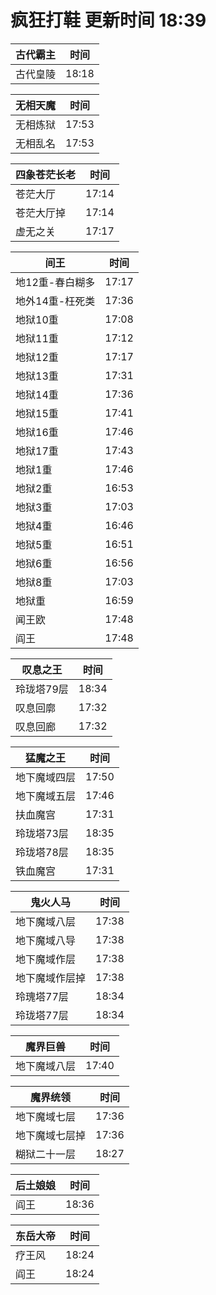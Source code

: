 # 疯狂打鞋 更新时间 18:39

| 古代霸主   | 时间    |
|--------|-------|
| 古代皇陵 | 18:18 |

| 无相天魔   | 时间    |
|--------|-------|
| 无相炼狱 | 17:53 |
| 无相乱名 | 17:53 |

| 四象苍茫长老   | 时间    |
|--------|-------|
| 苍茫大厅 | 17:14 |
| 苍茫大厅掉 | 17:14 |
| 虚无之关 | 17:17 |

| 间王   | 时间    |
|--------|-------|
| 地12重-春白糊多 | 17:17 |
| 地外14重-枉死类 | 17:36 |
| 地狱10重 | 17:08 |
| 地狱11重 | 17:12 |
| 地狱12重 | 17:17 |
| 地狱13重 | 17:31 |
| 地狱14重 | 17:36 |
| 地狱15重 | 17:41 |
| 地狱16重 | 17:46 |
| 地狱17重 | 17:43 |
| 地狱1重 | 17:46 |
| 地狱2重 | 16:53 |
| 地狱3重 | 17:03 |
| 地狱4重 | 16:46 |
| 地狱5重 | 16:51 |
| 地狱6重 | 16:56 |
| 地狱8重 | 17:03 |
| 地狱重 | 16:59 |
| 闻王欧 | 17:48 |
| 阎王 | 17:48 |

| 叹息之王   | 时间    |
|--------|-------|
| 玲珑塔79层 | 18:34 |
| 叹息回廓 | 17:32 |
| 叹息回廊 | 17:32 |

| 猛魔之王   | 时间    |
|--------|-------|
| 地下魔域四层 | 17:50 |
| 地下魔域五层 | 17:46 |
| 扶血魔宫 | 17:31 |
| 玲珑塔73层 | 18:35 |
| 玲珑塔78层 | 18:35 |
| 铁血魔宫 | 17:31 |

| 鬼火人马   | 时间    |
|--------|-------|
| 地下魔域八层 | 17:38 |
| 地下魔域八导 | 17:38 |
| 地下魔域作层 | 17:38 |
| 地下魔域作层掉 | 17:38 |
| 玲瑰塔77层 | 18:34 |
| 玲珑塔77层 | 18:34 |

| 魔界巨兽   | 时间    |
|--------|-------|
| 地下魔域八层 | 17:40 |

| 魔界统领   | 时间    |
|--------|-------|
| 地下魔域七层 | 17:36 |
| 地下魔域七层掉 | 17:36 |
| 糊狱二十一层 | 18:27 |

| 后土娘娘   | 时间    |
|--------|-------|
| 阎王 | 18:36 |

| 东岳大帝   | 时间    |
|--------|-------|
| 疗王风 | 18:24 |
| 阎王 | 18:24 |
